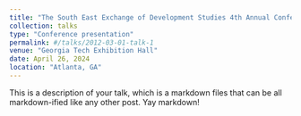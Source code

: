 ```yaml
---
title: "The South East Exchange of Development Studies 4th Annual Conference"
collection: talks
type: "Conference presentation"
permalink: #/talks/2012-03-01-talk-1
venue: "Georgia Tech Exhibition Hall"
date: April 26, 2024
location: "Atlanta, GA"
---
```


This is a description of your talk, which is a markdown files that can be all markdown-ified like any other post. Yay markdown!

